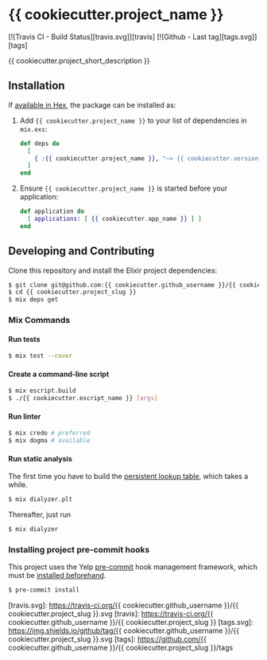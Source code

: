 # {{ cookiecutter.project_name }}

[![Travis CI - Build Status][travis.svg]][travis]
[![Github - Last tag][tags.svg]][tags]

{{ cookiecutter.project_short_description }}

## Installation

If [available in Hex][], the package can be installed as:

1.  Add `{{ cookiecutter.project_name }}` to your list of dependencies in `mix.exs`:

    ```elixir
    def deps do
      [
        { :{{ cookiecutter.project_name }}, "~> {{ cookiecutter.version }}" }
      ]
    end
    ```

2.  Ensure `{{ cookiecutter.project_name }}` is started before your application:

    ```elixir
    def application do
      [ applications: [ {{ cookiecutter.app_name }} ] ]
    end
    ```

## Developing and Contributing

Clone this repository and install the Elixir project dependencies:

```bash
$ git clone git@github.com:{{ cookiecutter.github_username }}/{{ cookiecutter.project_slug }}
$ cd {{ cookiecutter.project_slug }}
$ mix deps get
```

### Mix Commands

#### Run tests

```bash
$ mix test --cover
```

#### Create a command-line script

```bash
$ mix escript.build
$ ./{{ cookiecutter.escript_name }} [args]
```

#### Run linter

```bash
$ mix credo # preferred
$ mix dogma # available
```

#### Run static analysis

The first time you have to build the [persistent lookup table][], which takes a
while.

```bash
$ mix dialyzer.plt
```

Thereafter, just run

```bash
$ mix dialyzer
```

### Installing project pre-commit hooks

This project uses the Yelp [pre-commit][] hook management framework, which must
be [installed beforehand][].

```bash
$ pre-commit install
```

[available in Hex]: https://hex.pm/docs/publish
[persistent lookup table]: https://github.com/jeremyjh/dialyxir#plt
[pre-commit]: http://pre-commit.com
[installed beforehand]: http://pre-commit.com/#install
[travis.svg]: https://travis-ci.org/{{ cookiecutter.github_username }}/{{ cookiecutter.project_slug }}.svg
[travis]: https://travis-ci.org/{{ cookiecutter.github_username }}/{{ cookiecutter.project_slug }}
[tags.svg]: https://img.shields.io/github/tag/{{ cookiecutter.github_username }}/{{ cookiecutter.project_slug }}.svg
[tags]: https://github.com/{{ cookiecutter.github_username }}/{{ cookiecutter.project_slug }}/tags
